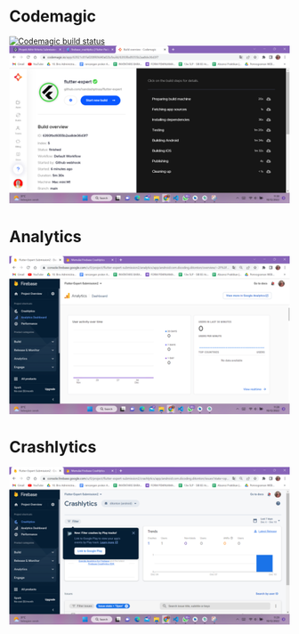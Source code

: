# Codemagic
[![Codemagic build status](https://api.codemagic.io/apps/63921c81faf208f69d40a02b/63921c81faf208f69d40a02a/status_badge.svg)](https://codemagic.io/apps/63921c81faf208f69d40a02b/63921c81faf208f69d40a02a/latest_build)
![ScreenShot](Codemagic.png "Screenshot")

# Analytics
![ScreenShot](Analytics.png "Screenshot")

# Crashlytics
![ScreenShot](Crashlytics.png "Screenshot")